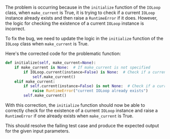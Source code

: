 The problem is occurring because in the `initialize` function of the `IOLoop` class, when `make_current` is True, it is trying to check if a current `IOLoop` instance already exists and then raise a `RuntimeError` if it does. However, the logic for checking the existence of a current `IOLoop` instance is incorrect.

To fix the bug, we need to update the logic in the `initialize` function of the `IOLoop` class when `make_current` is True.

Here's the corrected code for the problematic function:

```python
def initialize(self, make_current=None):
    if make_current is None:  # If make_current is not specified
        if IOLoop.current(instance=False) is None:  # Check if a current IOLoop instance exists
            self.make_current()
    elif make_current:
        if self.current(instance=False) is not None:  # Check if a current IOLoop instance already exists for the current IOLoop object
            raise RuntimeError("current IOLoop already exists")
        self.make_current()
```

With this correction, the `initialize` function should now be able to correctly check for the existence of a current `IOLoop` instance and raise a `RuntimeError` if one already exists when `make_current` is True.

This should resolve the failing test case and produce the expected output for the given input parameters.
